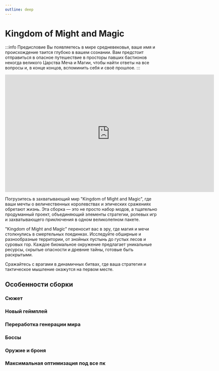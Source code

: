 ```yaml
---
outline: deep
---
```


# Kingdom of Might and Magic
:::info Предисловие
Вы появляетесь в мире средневековья, ваше имя и происхождение таится глубоко в вашем сознании. Вам предстоит отправиться в опасное путешествие в просторы павших бастионов некогда великого Царства Меча и Магии, чтобы найти ответы на все вопросы и, в конце концов, вспоминить себя и своё прошлое.
:::

<iframe width="688" height="387"
src="https://www.youtube.com/embed/T75xiB0sIhM" title="YouTube video player" frameborder="0" allow="accelerometer; clipboard-write; encrypted-media; gyroscope; picture-in-picture; web-share" allowfullscreen>
</iframe>

Погрузитесь в захватывающий мир "Kingdom of Might and Magic", где ваши мечты о величественных королевствах и эпических сражениях обретают жизнь. Эта сборка — это не просто набор модов, а тщательно продуманный проект, объединяющий элементы стратегии, ролевых игр и захватывающего приключения в одном великолепном пакете.

"Kingdom of Might and Magic" переносит вас в эру, где магия и мечи столкнулись в смертельных поединках. Исследуйте обширные и разнообразные территории, от знойных пустынь до густых лесов и суровых гор. Каждое биомальное окружение предлагает уникальные ресурсы, скрытые опасности и древние тайны, готовые быть раскрытыми.

Сражайтесь с врагами в динамичных битвах, где ваша стратегия и тактическое мышление окажутся на первом месте.

## Особенности сборки
### Сюжет
### Новый геймплей
### Переработка генерации мира
### Боссы
### Оружие и броня
### Максимальная оптимизация под все пк
